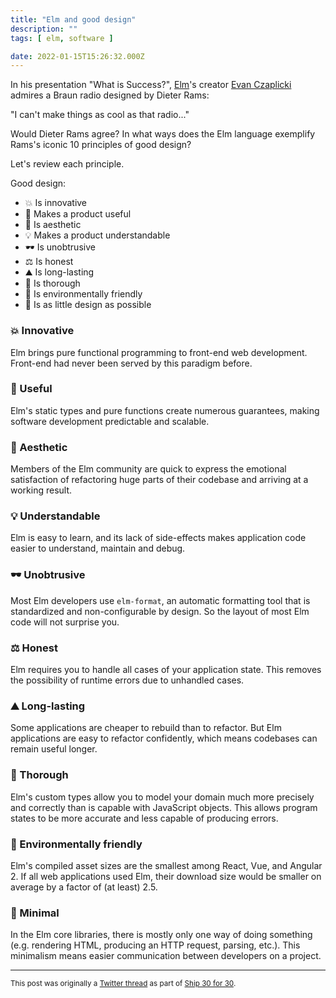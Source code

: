 ```yaml
---
title: "Elm and good design"
description: ""
tags: [ elm, software ]

date: 2022-01-15T15:26:32.000Z
---
```


In his presentation "What is Success?", [Elm](https://twitter.com/elmlang)'s creator [Evan Czaplicki](https://twitter.com/evancz) admires a Braun radio designed by Dieter Rams:

 "I can't make things as cool as that radio..."

Would Dieter Rams agree? In what ways does the Elm language exemplify Rams's iconic 10 principles of good design?

Let's review each principle.

Good design:

- 💥 Is innovative
- 🔨 Makes a product useful
- 🏺 Is aesthetic
- 💡 Makes a product understandable
- 🕶️ Is unobtrusive
- ⚖️ Is honest
- ⛰️ Is long-lasting
- 🔬 Is thorough
- 🌳 Is environmentally friendly
- 📌 Is as little design as possible

### 💥 Innovative

Elm brings pure functional programming to front-end web development. Front-end had never been served by this paradigm before.

### 🔨 Useful

Elm's static types and pure functions create numerous guarantees, making software development predictable and scalable.

### 🏺 Aesthetic

Members of the Elm community are quick to express the emotional satisfaction of refactoring huge parts of their codebase and arriving at a working result.

### 💡 Understandable

Elm is easy to learn, and its lack of side-effects makes application code easier to understand, maintain and debug.

### 🕶️ Unobtrusive

Most Elm developers use `elm-format`, an automatic formatting tool that is standardized and non-configurable by design. So the layout of most Elm code will not surprise you.

### ⚖️ Honest

Elm requires you to handle all cases of your application state. This removes the possibility of runtime errors due to unhandled cases.

### ⛰️ Long-lasting

Some applications are cheaper to rebuild than to refactor. But Elm applications are easy to refactor confidently, which means codebases can remain useful longer.

### 🔬 Thorough

Elm's custom types allow you to model your domain much more precisely and correctly than is capable with JavaScript objects. This allows program states to be more accurate and less capable of producing errors.

### 🌳 Environmentally friendly

Elm's compiled asset sizes are the smallest among React, Vue, and Angular 2. If all web applications used Elm, their download size would be smaller on average by a factor of (at least) 2.5.

### 📌 Minimal

In the Elm core libraries, there is mostly only one way of doing something (e.g. rendering HTML, producing an HTTP request, parsing, etc.). This minimalism means easier communication between developers on a project.

---

<small>This post was originally a [Twitter thread](https://twitter.com/DuncanMalashock/status/1482373643674038277) as part of [Ship 30 for 30](https://www.ship30for30.com/).</small>